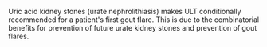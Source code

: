 Uric acid kidney stones (urate nephrolithiasis) makes ULT conditionally recommended for a patient's first gout flare. This is due to the combinatorial benefits for prevention of future urate kidney stones and prevention of gout flares.
